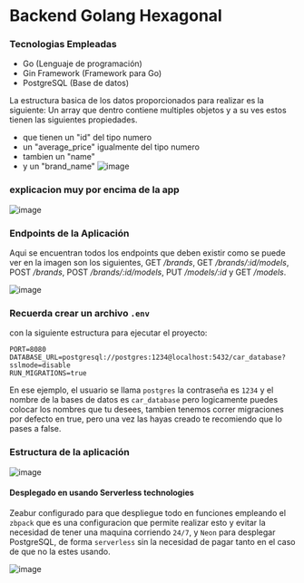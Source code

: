 # Backend Golang Hexagonal

### Tecnologias Empleadas

- Go (Lenguaje de programación)
- Gin Framework (Framework para Go)
- PostgreSQL (Base de datos)

La estructura basica de los datos proporcionados para realizar es la siguiente:
Un array que dentro contiene multiples objetos y a su ves estos tienen las siguientes propiedades.
- que tienen un "id" del tipo numero
- un "average_price" igualmente del tipo numero
- tambien un "name"
- y un "brand_name"
![image](https://github.com/DiegPS/golang-hexagonal/assets/88301232/68f02b44-8b9c-4279-b674-1690ce42b60c)

### explicacion muy por encima de la app

![image](https://github.com/DiegPS/golang-hexagonal/assets/88301232/4651a825-9053-4b9c-9f41-2aebbe1ac423)


### Endpoints de la Aplicación
Aqui se encuentran todos los endpoints que deben existir como se puede ver en la imagen son los siguientes, GET */brands*, GET */brands/:id/models*, POST */brands*, POST */brands/:id/models*, PUT */models/:id* y GET */models*.

![image](https://github.com/DiegPS/golang-hexagonal/assets/88301232/7e1ff56d-b341-4873-9989-30fc47e5710d)


### Recuerda crear un archivo `.env`

con la siguiente estructura para ejecutar el proyecto:

```
PORT=8080
DATABASE_URL=postgresql://postgres:1234@localhost:5432/car_database?sslmode=disable
RUN_MIGRATIONS=true
```

En ese ejemplo, el usuario se llama `postgres` la contraseña es `1234` y el nombre de la bases de datos es `car_database` pero logicamente puedes colocar los nombres que tu desees, tambien tenemos correr migraciones por defecto en true, pero una vez las hayas creado te recomiendo que lo pases a false.

### Estructura de la aplicación

![image](https://github.com/DiegPS/golang-hexagonal/assets/88301232/7f6f64d0-8ef9-4555-b353-b6dbc32a7419)

#### Desplegado en usando Serverless technologies

Zeabur configurado para que despliegue todo en funciones empleando el `zbpack` que es una configuracion que permite realizar esto y evitar la necesidad de tener una maquina corriendo `24/7`, y `Neon` para desplegar PostgreSQL, de forma `serverless` sin la necesidad de pagar tanto en el caso de que no la estes usando.

![image](https://github.com/DiegPS/golang-hexagonal/assets/88301232/46ecec85-1e96-4d06-944f-72528268f1e6)






